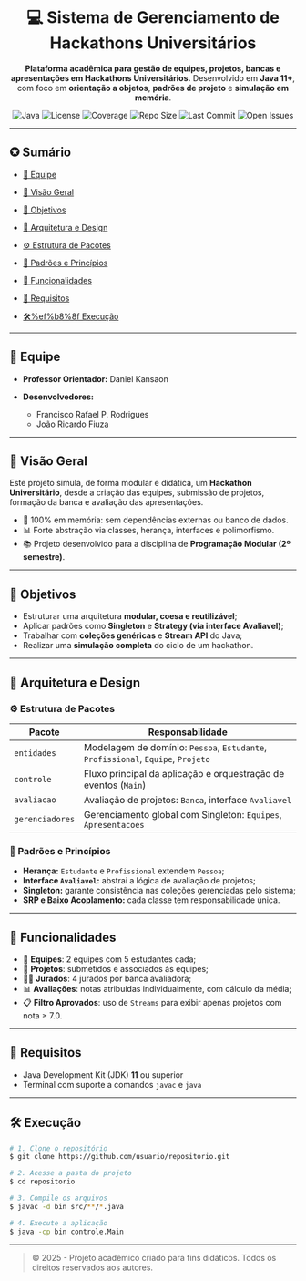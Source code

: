 <div align="center">

# 💻 Sistema de Gerenciamento de Hackathons Universitários

**Plataforma acadêmica para gestão de equipes, projetos, bancas e apresentações em Hackathons Universitários.**
Desenvolvido em **Java 11+**, com foco em **orientação a objetos**, **padrões de projeto** e **simulação em memória**.

</div>

<div align="center">

![Java](https://img.shields.io/badge/Java-11%2B-blue.svg)
![License](https://img.shields.io/badge/license-MIT-green.svg)
![Coverage](https://img.shields.io/codecov/c/github/usuario/repositorio?color=brightgreen)
![Repo Size](https://img.shields.io/github/repo-size/usuario/repositorio)
![Last Commit](https://img.shields.io/github/last-commit/usuario/repositorio)
![Open Issues](https://img.shields.io/github/issues/usuario/repositorio)

</div>

---

## ✪ Sumário

* [👥 Equipe](#-equipe)
* [📘 Visão Geral](#-visão-geral)
* [🎯 Objetivos](#-objetivos)
* [🧱 Arquitetura e Design](#-arquitetura-e-design)

* [⚙️ Estrutura de Pacotes](#%EF%B8%8F-estrutura-de-pacotes)
* [🧹 Padrões e Princípios](#-padrões-e-princ%C3%ADpios)
* [🚀 Funcionalidades](#-funcionalidades)
* [🧪 Requisitos](#-requisitos)
* [🛠%ef%b8%8f Execução](#%EF%B8%8F-execu%C3%A7%C3%A3o)

---

## 👥 Equipe

* **Professor Orientador:** Daniel Kansaon
* **Desenvolvedores:**

  * Francisco Rafael P. Rodrigues
  * João Ricardo Fiuza

---

## 📘 Visão Geral

Este projeto simula, de forma modular e didática, um **Hackathon Universitário**, desde a criação das equipes, submissão de projetos, formação da banca e avaliação das apresentações.

* 🔄 100% em memória: sem dependências externas ou banco de dados.
* 📊 Forte abstração via classes, herança, interfaces e polimorfismo.
* 📚 Projeto desenvolvido para a disciplina de **Programação Modular (2º semestre)**.

---

## 🎯 Objetivos

* Estruturar uma arquitetura **modular, coesa e reutilizável**;
* Aplicar padrões como **Singleton** e **Strategy (via interface Avaliavel)**;
* Trabalhar com **coleções genéricas** e **Stream API** do Java;
* Realizar uma **simulação completa** do ciclo de um hackathon.

---

## 🧱 Arquitetura e Design

### ⚙️ Estrutura de Pacotes

| Pacote          | Responsabilidade                                                                 |
| --------------- | -------------------------------------------------------------------------------- |
| `entidades`     | Modelagem de domínio: `Pessoa`, `Estudante`, `Profissional`, `Equipe`, `Projeto` |
| `controle`      | Fluxo principal da aplicação e orquestração de eventos (`Main`)                  |
| `avaliacao`     | Avaliação de projetos: `Banca`, interface `Avaliavel`                            |
| `gerenciadores` | Gerenciamento global com Singleton: `Equipes`, `Apresentacoes`                   |

### 🧹 Padrões e Princípios

* **Herança:** `Estudante` e `Profissional` extendem `Pessoa`;
* **Interface `Avaliavel`:** abstrai a lógica de avaliação de projetos;
* **Singleton:** garante consistência nas coleções gerenciadas pelo sistema;
* **SRP e Baixo Acoplamento:** cada classe tem responsabilidade única.

---

## 🚀 Funcionalidades

* 👥 **Equipes**: 2 equipes com 5 estudantes cada;
* 📂 **Projetos**: submetidos e associados às equipes;
* 🧑‍⚖️ **Jurados**: 4 jurados por banca avaliadora;
* 📊 **Avaliações**: notas atribuídas individualmente, com cálculo da média;
* 📋 **Filtro Aprovados**: uso de `Streams` para exibir apenas projetos com nota ≥ 7.0.

---

## 🧪 Requisitos

* Java Development Kit (JDK) **11** ou superior
* Terminal com suporte a comandos `javac` e `java`

---

## 🛠️ Execução

```bash
# 1. Clone o repositório
$ git clone https://github.com/usuario/repositorio.git

# 2. Acesse a pasta do projeto
$ cd repositorio

# 3. Compile os arquivos
$ javac -d bin src/**/*.java

# 4. Execute a aplicação
$ java -cp bin controle.Main
```

---

> © 2025 - Projeto acadêmico criado para fins didáticos. Todos os direitos reservados aos autores.
